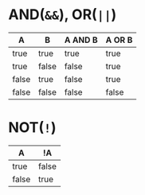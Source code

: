 # AND(`&&`), OR(`||`)

|   A   |   B   | A AND B | A OR B |
|-------|-------|---------|--------|
| true  | true  | true    | true   |
| true  | false | false   | true   |
| false | true  | false   | true   |
| false | false | false   | false  |

# NOT(`!`)

|   A   |  !A  |
|-------|------|
| true  | false|
| false | true |
